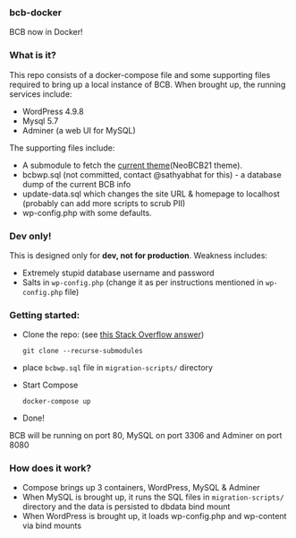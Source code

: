 ### bcb-docker

BCB now in Docker!

### What is it?

This repo consists of a docker-compose file and some supporting files required to bring up a local instance of BCB. When brought up, the running services include:
- WordPress 4.9.8
- Mysql 5.7
- Adminer (a web UI for MySQL)

The supporting files include:
- A submodule to fetch the [current theme](https://github.com/barcampbangalore/bcb-theme)(NeoBCB21 theme).
- bcbwp.sql (not committed, contact @sathyabhat for this) - a database dump of the current BCB info
- update-data.sql which changes the site URL & homepage to localhost (probably can add more scripts to scrub PII)
- wp-config.php with some defaults. 

### Dev only!
This is designed only for **dev, not for production**. Weakness includes:

- Extremely stupid database username and password
- Salts in `wp-config.php` (change it as per instructions mentioned in `wp-config.php` file)

### Getting started:

- Clone the repo: (see [this Stack Overflow answer](https://stackoverflow.com/q/3796927/92837))

      git clone --recurse-submodules 
      
 - place `bcbwp.sql` file in `migration-scripts/` directory
 - Start Compose
 
       docker-compose up
 - Done!
 
 BCB will be running on port 80, MySQL on port 3306 and Adminer on port 8080
 
 ### How does it work?
 
 - Compose brings up 3 containers, WordPress, MySQL & Adminer
 - When MySQL is brought up, it runs the SQL files in `migration-scripts/` directory and the data is persisted to dbdata bind mount
 - When WordPress is brought up, it loads wp-config.php and wp-content via bind mounts
 
 